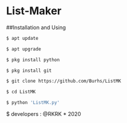 # List-Maker

##Installation and Using
```bash
$ apt update

$ apt upgrade

$ pkg install python

$ pkg install git

$ git clone https://github.com/Burhs/ListMK

$ cd ListMK

$ python 'ListMK.py'

```


$ developers : @RKRK * 2020
